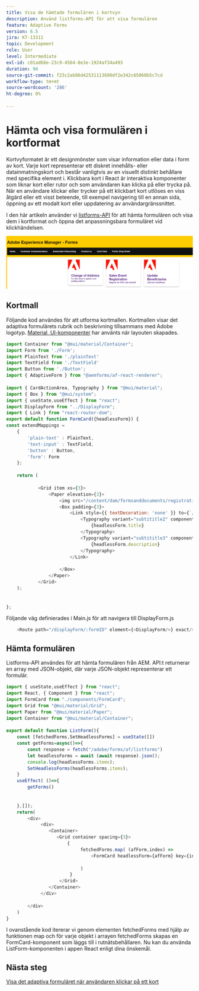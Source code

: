 ```yaml
---
title: Visa de hämtade formulären i kortvyn
description: Använd listforms-API för att visa formulären
feature: Adaptive Forms
version: 6.5
jira: KT-13311
topic: Development
role: User
level: Intermediate
exl-id: c01ad68e-23c9-4564-8e3e-1924af34a493
duration: 94
source-git-commit: f23c2ab86d42531113690df2e342c65060b5c7cd
workflow-type: tm+mt
source-wordcount: '286'
ht-degree: 0%

---
```


# Hämta och visa formulären i kortformat

Kortvyformatet är ett designmönster som visar information eller data i form av kort. Varje kort representerar ett diskret innehålls- eller datainmatningskort och består vanligtvis av en visuellt distinkt behållare med specifika element i.
Klickbara kort i React är interaktiva komponenter som liknar kort eller rutor och som användaren kan klicka på eller trycka på. När en användare klickar eller trycker på ett klickbart kort utlöses en viss åtgärd eller ett visst beteende, till exempel navigering till en annan sida, öppning av ett modalt kort eller uppdatering av användargränssnittet.

I den här artikeln använder vi [listforms-API](https://opensource.adobe.com/aem-forms-af-runtime/api/#tag/List-Forms/operation/listForms) för att hämta formulären och visa dem i kortformat och öppna det anpassningsbara formuläret vid klickhändelsen.

![kortvy](./assets/card-view-forms.png)

## Kortmall

Följande kod användes för att utforma kortmallen. Kortmallen visar det adaptiva formulärets rubrik och beskrivning tillsammans med Adobe logotyp. [Material, UI-komponenter](https://mui.com/) har använts när layouten skapades.



```javascript
import Container from "@mui/material/Container";
import Form from './Form';
import PlainText from './plainText'
import TextField from './TextField'
import Button from './Button';
import { AdaptiveForm } from "@aemforms/af-react-renderer";

import { CardActionArea, Typography } from "@mui/material";
import { Box } from "@mui/system";
import { useState,useEffect } from "react";
import DisplayForm from "../DisplayForm";
import { Link } from "react-router-dom";
export default function FormCard({headlessForm}) {
const extendMappings =
    {
        'plain-text' : PlainText,
        'text-input' : TextField,
        'button' : Button,
        'form': Form
    };
   
    return (
        
            <Grid item xs={3}>
                <Paper elevation={3}>
                    <img src="/content/dam/formsanddocuments/registrationform/jcr:content/renditions/cq5dam.thumbnail.48.48.png" className="img"/>
                    <Box padding={3}>
                        <Link style={{ textDecoration: 'none' }} to={`/displayForm${headlessForm.id}`}>
                            <Typography variant="subtititle2" component="h2">
                                {headlessForm.title}
                            </Typography>
                            <Typography variant="subtititle3" component="h4">
                                {headlessForm.description}
                            </Typography>
                        </Link>
                
                    </Box>
                </Paper>
            </Grid>
    );
    

};
```

Följande väg definierades i Main.js för att navigera till DisplayForm.js

```javascript
    <Route path="/displayForm/:formID" element={<DisplayForm/>} exact/>
```

## Hämta formulären

Listforms-API användes för att hämta formulären från AEM. API:t returnerar en array med JSON-objekt, där varje JSON-objekt representerar ett formulär.

```javascript
import { useState,useEffect } from "react";
import React, { Component } from "react";
import FormCard from "./components/FormCard";
import Grid from "@mui/material/Grid";
import Paper from "@mui/material/Paper";
import Container from "@mui/material/Container";
 
export default function ListForm(){
    const [fetchedForms,SetHeadlessForms] = useState([])
    const getForms=async()=>{
        const response = fetch("/adobe/forms/af/listforms")
        let headlessForms = await (await response).json();
        console.log(headlessForms.items);
        SetHeadlessForms(headlessForms.items);
    }
    useEffect( ()=>{
        getForms()
        

    },[]);
    return(
        <div>
             <div>
                <Container>
                   <Grid container spacing={3}>
                       {
                            fetchedForms.map( (afForm,index) =>
                                <FormCard headlessForm={afForm} key={index}/>
                         
                            )
                        }
                    </Grid>
                </Container>
             </div>

        </div>
    )
}
```

I ovanstående kod itererar vi genom elementen fetchedForms med hjälp av funktionen map och för varje objekt i arrayen fetchedForms skapas en FormCard-komponent som läggs till i rutnätsbehållaren. Nu kan du använda ListForm-komponenten i appen React enligt dina önskemål.

## Nästa steg

[Visa det adaptiva formuläret när användaren klickar på ett kort](./open-form-card-view.md)
